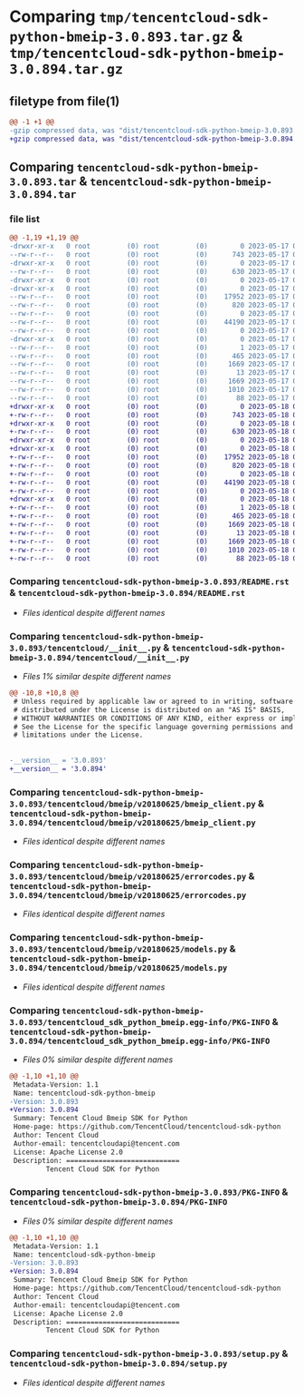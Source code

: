 # Comparing `tmp/tencentcloud-sdk-python-bmeip-3.0.893.tar.gz` & `tmp/tencentcloud-sdk-python-bmeip-3.0.894.tar.gz`

## filetype from file(1)

```diff
@@ -1 +1 @@
-gzip compressed data, was "dist/tencentcloud-sdk-python-bmeip-3.0.893.tar", last modified: Wed May 17 03:23:48 2023, max compression
+gzip compressed data, was "dist/tencentcloud-sdk-python-bmeip-3.0.894.tar", last modified: Thu May 18 00:17:26 2023, max compression
```

## Comparing `tencentcloud-sdk-python-bmeip-3.0.893.tar` & `tencentcloud-sdk-python-bmeip-3.0.894.tar`

### file list

```diff
@@ -1,19 +1,19 @@
-drwxr-xr-x   0 root         (0) root         (0)        0 2023-05-17 03:23:48.000000 tencentcloud-sdk-python-bmeip-3.0.893/
--rw-r--r--   0 root         (0) root         (0)      743 2023-05-17 03:23:48.000000 tencentcloud-sdk-python-bmeip-3.0.893/README.rst
-drwxr-xr-x   0 root         (0) root         (0)        0 2023-05-17 03:23:48.000000 tencentcloud-sdk-python-bmeip-3.0.893/tencentcloud/
--rw-r--r--   0 root         (0) root         (0)      630 2023-05-17 03:23:48.000000 tencentcloud-sdk-python-bmeip-3.0.893/tencentcloud/__init__.py
-drwxr-xr-x   0 root         (0) root         (0)        0 2023-05-17 03:23:48.000000 tencentcloud-sdk-python-bmeip-3.0.893/tencentcloud/bmeip/
-drwxr-xr-x   0 root         (0) root         (0)        0 2023-05-17 03:23:48.000000 tencentcloud-sdk-python-bmeip-3.0.893/tencentcloud/bmeip/v20180625/
--rw-r--r--   0 root         (0) root         (0)    17952 2023-05-17 03:23:48.000000 tencentcloud-sdk-python-bmeip-3.0.893/tencentcloud/bmeip/v20180625/bmeip_client.py
--rw-r--r--   0 root         (0) root         (0)      820 2023-05-17 03:23:48.000000 tencentcloud-sdk-python-bmeip-3.0.893/tencentcloud/bmeip/v20180625/errorcodes.py
--rw-r--r--   0 root         (0) root         (0)        0 2023-05-17 03:23:48.000000 tencentcloud-sdk-python-bmeip-3.0.893/tencentcloud/bmeip/v20180625/__init__.py
--rw-r--r--   0 root         (0) root         (0)    44190 2023-05-17 03:23:48.000000 tencentcloud-sdk-python-bmeip-3.0.893/tencentcloud/bmeip/v20180625/models.py
--rw-r--r--   0 root         (0) root         (0)        0 2023-05-17 03:23:48.000000 tencentcloud-sdk-python-bmeip-3.0.893/tencentcloud/bmeip/__init__.py
-drwxr-xr-x   0 root         (0) root         (0)        0 2023-05-17 03:23:48.000000 tencentcloud-sdk-python-bmeip-3.0.893/tencentcloud_sdk_python_bmeip.egg-info/
--rw-r--r--   0 root         (0) root         (0)        1 2023-05-17 03:23:48.000000 tencentcloud-sdk-python-bmeip-3.0.893/tencentcloud_sdk_python_bmeip.egg-info/dependency_links.txt
--rw-r--r--   0 root         (0) root         (0)      465 2023-05-17 03:23:48.000000 tencentcloud-sdk-python-bmeip-3.0.893/tencentcloud_sdk_python_bmeip.egg-info/SOURCES.txt
--rw-r--r--   0 root         (0) root         (0)     1669 2023-05-17 03:23:48.000000 tencentcloud-sdk-python-bmeip-3.0.893/tencentcloud_sdk_python_bmeip.egg-info/PKG-INFO
--rw-r--r--   0 root         (0) root         (0)       13 2023-05-17 03:23:48.000000 tencentcloud-sdk-python-bmeip-3.0.893/tencentcloud_sdk_python_bmeip.egg-info/top_level.txt
--rw-r--r--   0 root         (0) root         (0)     1669 2023-05-17 03:23:48.000000 tencentcloud-sdk-python-bmeip-3.0.893/PKG-INFO
--rw-r--r--   0 root         (0) root         (0)     1010 2023-05-17 03:23:48.000000 tencentcloud-sdk-python-bmeip-3.0.893/setup.py
--rw-r--r--   0 root         (0) root         (0)       88 2023-05-17 03:23:48.000000 tencentcloud-sdk-python-bmeip-3.0.893/setup.cfg
+drwxr-xr-x   0 root         (0) root         (0)        0 2023-05-18 00:17:26.000000 tencentcloud-sdk-python-bmeip-3.0.894/
+-rw-r--r--   0 root         (0) root         (0)      743 2023-05-18 00:17:26.000000 tencentcloud-sdk-python-bmeip-3.0.894/README.rst
+drwxr-xr-x   0 root         (0) root         (0)        0 2023-05-18 00:17:26.000000 tencentcloud-sdk-python-bmeip-3.0.894/tencentcloud/
+-rw-r--r--   0 root         (0) root         (0)      630 2023-05-18 00:17:26.000000 tencentcloud-sdk-python-bmeip-3.0.894/tencentcloud/__init__.py
+drwxr-xr-x   0 root         (0) root         (0)        0 2023-05-18 00:17:26.000000 tencentcloud-sdk-python-bmeip-3.0.894/tencentcloud/bmeip/
+drwxr-xr-x   0 root         (0) root         (0)        0 2023-05-18 00:17:26.000000 tencentcloud-sdk-python-bmeip-3.0.894/tencentcloud/bmeip/v20180625/
+-rw-r--r--   0 root         (0) root         (0)    17952 2023-05-18 00:17:26.000000 tencentcloud-sdk-python-bmeip-3.0.894/tencentcloud/bmeip/v20180625/bmeip_client.py
+-rw-r--r--   0 root         (0) root         (0)      820 2023-05-18 00:17:26.000000 tencentcloud-sdk-python-bmeip-3.0.894/tencentcloud/bmeip/v20180625/errorcodes.py
+-rw-r--r--   0 root         (0) root         (0)        0 2023-05-18 00:17:26.000000 tencentcloud-sdk-python-bmeip-3.0.894/tencentcloud/bmeip/v20180625/__init__.py
+-rw-r--r--   0 root         (0) root         (0)    44190 2023-05-18 00:17:26.000000 tencentcloud-sdk-python-bmeip-3.0.894/tencentcloud/bmeip/v20180625/models.py
+-rw-r--r--   0 root         (0) root         (0)        0 2023-05-18 00:17:26.000000 tencentcloud-sdk-python-bmeip-3.0.894/tencentcloud/bmeip/__init__.py
+drwxr-xr-x   0 root         (0) root         (0)        0 2023-05-18 00:17:26.000000 tencentcloud-sdk-python-bmeip-3.0.894/tencentcloud_sdk_python_bmeip.egg-info/
+-rw-r--r--   0 root         (0) root         (0)        1 2023-05-18 00:17:26.000000 tencentcloud-sdk-python-bmeip-3.0.894/tencentcloud_sdk_python_bmeip.egg-info/dependency_links.txt
+-rw-r--r--   0 root         (0) root         (0)      465 2023-05-18 00:17:26.000000 tencentcloud-sdk-python-bmeip-3.0.894/tencentcloud_sdk_python_bmeip.egg-info/SOURCES.txt
+-rw-r--r--   0 root         (0) root         (0)     1669 2023-05-18 00:17:26.000000 tencentcloud-sdk-python-bmeip-3.0.894/tencentcloud_sdk_python_bmeip.egg-info/PKG-INFO
+-rw-r--r--   0 root         (0) root         (0)       13 2023-05-18 00:17:26.000000 tencentcloud-sdk-python-bmeip-3.0.894/tencentcloud_sdk_python_bmeip.egg-info/top_level.txt
+-rw-r--r--   0 root         (0) root         (0)     1669 2023-05-18 00:17:26.000000 tencentcloud-sdk-python-bmeip-3.0.894/PKG-INFO
+-rw-r--r--   0 root         (0) root         (0)     1010 2023-05-18 00:17:26.000000 tencentcloud-sdk-python-bmeip-3.0.894/setup.py
+-rw-r--r--   0 root         (0) root         (0)       88 2023-05-18 00:17:26.000000 tencentcloud-sdk-python-bmeip-3.0.894/setup.cfg
```

### Comparing `tencentcloud-sdk-python-bmeip-3.0.893/README.rst` & `tencentcloud-sdk-python-bmeip-3.0.894/README.rst`

 * *Files identical despite different names*

### Comparing `tencentcloud-sdk-python-bmeip-3.0.893/tencentcloud/__init__.py` & `tencentcloud-sdk-python-bmeip-3.0.894/tencentcloud/__init__.py`

 * *Files 1% similar despite different names*

```diff
@@ -10,8 +10,8 @@
 # Unless required by applicable law or agreed to in writing, software
 # distributed under the License is distributed on an "AS IS" BASIS,
 # WITHOUT WARRANTIES OR CONDITIONS OF ANY KIND, either express or implied.
 # See the License for the specific language governing permissions and
 # limitations under the License.
 
 
-__version__ = '3.0.893'
+__version__ = '3.0.894'
```

### Comparing `tencentcloud-sdk-python-bmeip-3.0.893/tencentcloud/bmeip/v20180625/bmeip_client.py` & `tencentcloud-sdk-python-bmeip-3.0.894/tencentcloud/bmeip/v20180625/bmeip_client.py`

 * *Files identical despite different names*

### Comparing `tencentcloud-sdk-python-bmeip-3.0.893/tencentcloud/bmeip/v20180625/errorcodes.py` & `tencentcloud-sdk-python-bmeip-3.0.894/tencentcloud/bmeip/v20180625/errorcodes.py`

 * *Files identical despite different names*

### Comparing `tencentcloud-sdk-python-bmeip-3.0.893/tencentcloud/bmeip/v20180625/models.py` & `tencentcloud-sdk-python-bmeip-3.0.894/tencentcloud/bmeip/v20180625/models.py`

 * *Files identical despite different names*

### Comparing `tencentcloud-sdk-python-bmeip-3.0.893/tencentcloud_sdk_python_bmeip.egg-info/PKG-INFO` & `tencentcloud-sdk-python-bmeip-3.0.894/tencentcloud_sdk_python_bmeip.egg-info/PKG-INFO`

 * *Files 0% similar despite different names*

```diff
@@ -1,10 +1,10 @@
 Metadata-Version: 1.1
 Name: tencentcloud-sdk-python-bmeip
-Version: 3.0.893
+Version: 3.0.894
 Summary: Tencent Cloud Bmeip SDK for Python
 Home-page: https://github.com/TencentCloud/tencentcloud-sdk-python
 Author: Tencent Cloud
 Author-email: tencentcloudapi@tencent.com
 License: Apache License 2.0
 Description: ============================
         Tencent Cloud SDK for Python
```

### Comparing `tencentcloud-sdk-python-bmeip-3.0.893/PKG-INFO` & `tencentcloud-sdk-python-bmeip-3.0.894/PKG-INFO`

 * *Files 0% similar despite different names*

```diff
@@ -1,10 +1,10 @@
 Metadata-Version: 1.1
 Name: tencentcloud-sdk-python-bmeip
-Version: 3.0.893
+Version: 3.0.894
 Summary: Tencent Cloud Bmeip SDK for Python
 Home-page: https://github.com/TencentCloud/tencentcloud-sdk-python
 Author: Tencent Cloud
 Author-email: tencentcloudapi@tencent.com
 License: Apache License 2.0
 Description: ============================
         Tencent Cloud SDK for Python
```

### Comparing `tencentcloud-sdk-python-bmeip-3.0.893/setup.py` & `tencentcloud-sdk-python-bmeip-3.0.894/setup.py`

 * *Files identical despite different names*

